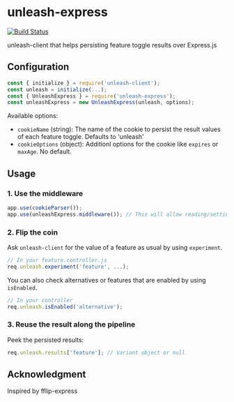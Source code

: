 # unleash-express

[![Build Status](https://travis-ci.org/Unleash/unleash-express.svg?branch=master)](https://travis-ci.org/Unleash/unleash-express)

unleash-client that helps persisting feature toggle results over Express.js

## Configuration

```js
const { initialize } = require('unleash-client');
const unleash = initialize(...);
const { UnleashExpress } = require('unleash-express');
const unleashExpress = new UnleashExpress(unleash, options);
```

Available options:
* `cookieName` (string): The name of the cookie to persist the result values of each feature toggle. Defaults to 'unleash'
* `cookieOptions` (object): Additionl options for the cookie like `expires` or `maxAge`. No default.

## Usage

### 1. Use the middleware

```js
app.use(cookieParser());
app.use(unleashExpress.middleware()); // This will allow reading/setting the cookies
```

### 2. Flip the coin

Ask `unleash-client` for the value of a feature as usual by using `experiment`.

```js
// In your feature.controller.js
req.unleash.experiment('feature', ...);
```

You can also check alternatives or features that are enabled by using `isEnabled`.

```js
// In your controller
req.unleash.isEnabled('alternative');
```

### 3. Reuse the result along the pipeline

Peek the persisted results:
```js
req.unleash.results['feature']; // Variant object or null
```

## Acknowledgment

Inspired by fflip-express
